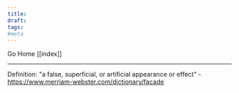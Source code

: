 ```yaml
---
title:
draft:
tags:
#meta
---
```


Go Home [[index]]

---

Definition: "a false, superficial, or artificial appearance or effect" - https://www.merriam-webster.com/dictionary/facade